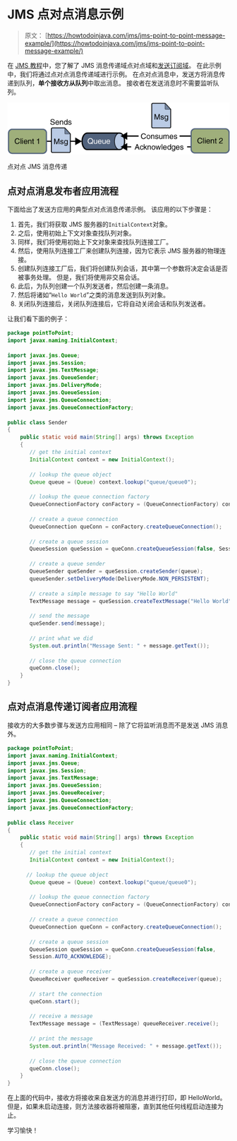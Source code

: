 # JMS 点对点消息示例

> 原文： [https://howtodoinjava.com/jms/jms-point-to-point-message-example/](https://howtodoinjava.com/jms/jms-point-to-point-message-example/)

在 [JMS 教程](//howtodoinjava.com/jms/jms-java-message-service-tutorial/)中，您了解了 JMS 消息传递域点对点域和[发送订阅域](//howtodoinjava.com/jms/jms-publish-subscribe-message-example)。 在此示例中，我们将通过点对点消息传递域进行示例。 在点对点消息中，发送方将消息传递到队列，**单个接收方从队列**中取出消息。 接收者在发送消息时不需要监听队列。

![Point to point JMS Messaging](img/bc73b3600c6fbf951c9ae14c7b6445b3.png)

点对点 JMS 消息传递



## 点对点消息发布者应用流程

下面给出了发送方应用的典型点对点消息传递示例。 该应用的以下步骤是：

1.  首先，我们将获取 JMS 服务器的`InitialContext`对象。
2.  之后，使用初始上下文对象查找队列对象。
3.  同样，我们将使用初始上下文对象来查找队列连接工厂。
4.  然后，使用队列连接工厂来创建队列连接，因为它表示 JMS 服务器的物理连接。
5.  创建队列连接工厂后，我们将创建队列会话，其中第一个参数将决定会话是否被事务处理。 但是，我们将使用非交易会话。
6.  此后，为队列创建一个队列发送者，然后创建一条消息。
7.  然后将诸如“`Hello World`”之类的消息发送到队列对象。
8.  关闭队列连接后，关闭队列连接后，它将自动关闭会话和队列发送者。

让我们看下面的例子：

```java
package pointToPoint;                                                                      
import javax.naming.InitialContext;

import javax.jms.Queue;
import javax.jms.Session;
import javax.jms.TextMessage;
import javax.jms.QueueSender;
import javax.jms.DeliveryMode;
import javax.jms.QueueSession;
import javax.jms.QueueConnection;
import javax.jms.QueueConnectionFactory;

public class Sender
{
    public static void main(String[] args) throws Exception
    {
       // get the initial context
       InitialContext context = new InitialContext();

       // lookup the queue object
       Queue queue = (Queue) context.lookup("queue/queue0");

       // lookup the queue connection factory
       QueueConnectionFactory conFactory = (QueueConnectionFactory) context.lookup ("queue/connectionFactory");

       // create a queue connection
       QueueConnection queConn = conFactory.createQueueConnection();

       // create a queue session
       QueueSession queSession = queConn.createQueueSession(false, Session.DUPS_OK_ACKNOWLEDGE);

       // create a queue sender
       QueueSender queSender = queSession.createSender(queue);
       queueSender.setDeliveryMode(DeliveryMode.NON_PERSISTENT);

       // create a simple message to say "Hello World"
       TextMessage message = queSession.createTextMessage("Hello World");

       // send the message
       queSender.send(message);

       // print what we did
       System.out.println("Message Sent: " + message.getText());

       // close the queue connection
       queConn.close();
    }
}

```

## 点对点消息传递订阅者应用流程

接收方的大多数步骤与发送方应用相同 – 除了它将监听消息而不是发送 JMS 消息外。

```java
package pointToPoint;
import javax.naming.InitialContext;                                                                        
import javax.jms.Queue;
import javax.jms.Session;
import javax.jms.TextMessage;
import javax.jms.QueueSession;
import javax.jms.QueueReceiver;
import javax.jms.QueueConnection;
import javax.jms.QueueConnectionFactory;

public class Receiver
{
    public static void main(String[] args) throws Exception
    {
       // get the initial context
       InitialContext context = new InitialContext();

      // lookup the queue object
       Queue queue = (Queue) context.lookup("queue/queue0");

       // lookup the queue connection factory
       QueueConnectionFactory conFactory = (QueueConnectionFactory) context.lookup ("queue/connectionFactory");

       // create a queue connection
       QueueConnection queConn = conFactory.createQueueConnection();

       // create a queue session
       QueueSession queSession = queConn.createQueueSession(false,   
       Session.AUTO_ACKNOWLEDGE);

       // create a queue receiver
       QueueReceiver queReceiver = queSession.createReceiver(queue);

       // start the connection
       queConn.start();

       // receive a message
       TextMessage message = (TextMessage) queueReceiver.receive();

       // print the message
       System.out.println("Message Received: " + message.getText());

       // close the queue connection
       queConn.close();
    }
}

```

在上面的代码中，接收方将接收来自发送方的消息并进行打印，即 HelloWorld。 但是，如果未启动连接，则方法接收器将被阻塞，直到其他任何线程启动连接为止。

学习愉快！